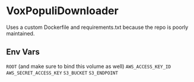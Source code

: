 # VoxPopuliDownloader

Uses a custom Dockerfile and requirements.txt because the repo is poorly maintained.

## Env Vars

`ROOT` (and make sure to bind this volume as well)
`AWS_ACCESS_KEY_ID`
`AWS_SECRET_ACCESS_KEY`
`S3_BUCKET`
`S3_ENDPOINT`
